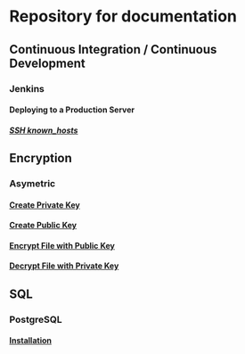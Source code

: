 # Repository for documentation

## Continuous Integration / Continuous Development

### Jenkins

#### Deploying to a Production Server

##### [SSH known_hosts](./continuous-integration-continuous-deployment/jenkins/deploying-to-a-production-server/ssh-known-hosts.md)

## Encryption

### Asymetric

#### [Create Private Key](./encryption/asymetric/create-private-key.md)

#### [Create Public Key](./encryption/asymetric/create-public-key.md)

#### [Encrypt File with Public Key](./encryption/asymetric/encrypt-file-with-public-key.md)

#### [Decrypt File with Private Key](./encryption/asymetric/decrypt-file-with-private-key.md)

## SQL

### PostgreSQL

#### [Installation](./postgresql/installation.md)